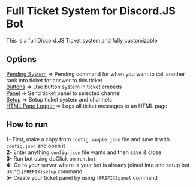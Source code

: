 # Full Ticket System for Discord.JS Bot

This is a full Discord.JS Ticket system and fully customizable

## Options
[Pending System](https://github.com/Code-Williams/DiscordJS-Ticket-V13/blob/master/items/commands/pending.js) => Pending command for when you want to call another rank into ticket for answer to this ticket\
[Buttons](https://github.com/Code-Williams/DiscordJS-Ticket-V13/blob/717b42598386847275582e5c6df54427edd177f2/items/events/interactionCreate.js#L18) => Use button system in ticket embeds\
[Panel](https://github.com/Code-Williams/DiscordJS-Ticket-V13/blob/master/items/commands/panel.js) => Send ticket panel to selected channel\
[Setup](https://github.com/Code-Williams/DiscordJS-Ticket-V13/blob/master/items/commands/setup.js) => Setup ticket system and channels\
[HTML Page Logger](https://github.com/Code-Williams/DiscordJS-Ticket-V13/blob/master/items/events/fetchMessage1.js) => Logs all ticket messages to an HTML page

## How to run
**1-** First, make a copy from `config.sample.json` file and save it with `config.json` and open it\
**2-** Enter anything `config.json` file wants and then save & close\
**3-** Run bot using dbClick on `run.bat`\
**4-** Go to your server where is your bot is already joined into and setup bot using `[PREFIX]setup` command\
**5-** Create your ticket panel by using `[PREFIX]panel` command
